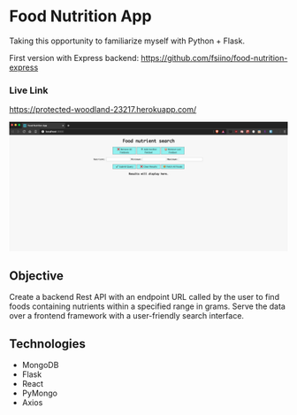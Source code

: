 # Food Nutrition App

Taking this opportunity to familiarize myself with Python + Flask.

First version with Express backend: <a href="https://github.com/fsiino/food-nutrition-express" target="_blank">https://github.com/fsiino/food-nutrition-express</a>

### Live Link
<a href="https://protected-woodland-23217.herokuapp.com/" target="_blank">https://protected-woodland-23217.herokuapp.com/</a>

<img src="https://github.com/fsiino/food-nutrition-flask/blob/master/docs/fn-main.png?raw=true" alt="Screenshot">

## Objective
Create a backend Rest API with an endpoint URL called by the user to find foods containing nutrients within a specified range in grams. Serve the data over a frontend framework with a user-friendly search interface.

## Technologies
* MongoDB
* Flask
* React
* PyMongo
* Axios

